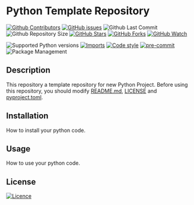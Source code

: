 # Python Template Repository

[![Github Contributors](https://img.shields.io/github/contributors/byeongal/python-template-repository)](https://github.com/badges/byeongal/python-template-repository/contributors)
[![GitHub issues](https://img.shields.io/github/issues/byeongal/python-template-repository.svg)](https://github.com/byeongal/python-template-repository/issues)
![Github Last Commit](https://img.shields.io/github/last-commit/byeongal/python-template-repository)
![Github Repository Size](https://img.shields.io/github/repo-size/byeongal/python-template-repository)
[![GitHub Stars](https://img.shields.io/github/stars/byeongal/python-template-repository.svg)](https://github.com/byeongal/python-template-repository/stargazers)
[![GitHub Forks](https://img.shields.io/github/forks/byeongal/python-template-repository.svg)](https://github.com/byeongal/python-template-repository/network/members)
[![GitHub Watch](https://img.shields.io/github/watchers/byeongal/python-template-repository.svg)](https://github.com/byeongal/python-template-repository/watchers)

![Supported Python versions](https://img.shields.io/badge/python-3.8-brightgreen)
[![Imports](https://img.shields.io/badge/imports-isort-brightgreen)](https://pycqa.github.io/isort/)
[![Code style](https://img.shields.io/badge/code%20style-black-black)](https://black.readthedocs.io/en/stable/)
[![pre-commit](https://img.shields.io/badge/pre--commit-enabled-brightgreen?logo=pre-commit)](https://pre-commit.com/)
![Package Management](https://img.shields.io/badge/package%20management-poetry-blue)

## Description
This repository a template repository for new Python Project. Before using this repository, you should modify [README.md](./README.md), [LICENSE](./LICENSE) and [pyproject.toml](./pyproject.toml).

## Installation
How to install your python code.

## Usage
How to use your python code.

## License

[![Licence](https://img.shields.io/github/license/byeongal/python-template-repository.svg)](./LICENSE)